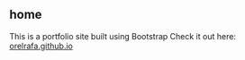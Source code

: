 ## home
This is a portfolio site built using Bootstrap
Check it out here: [orelrafa.github.io](https://orelrafa.github.io/home/)
